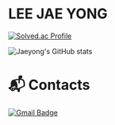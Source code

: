 # LEE JAE YONG
[![Solved.ac Profile](http://mazassumnida.wtf/api/v2/generate_badge?boj=ljy9085)](https://solved.ac/ljy9085/)

![Jaeyong's GitHub stats](https://github-readme-stats.vercel.app/api?username=jaeeyong&show_icons=true&theme=transparent)

# :mailbox_with_mail: Contacts
[![Gmail Badge](https://img.shields.io/badge/Gmail-d14836?style=flat-square&logo=Gmail&logoColor=white&link=mailto:jaeyong9085@gmail.com)](mailto:jaeyong9085@gmail.com)

